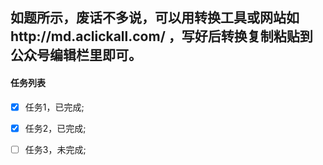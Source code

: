 ## 如题所示，废话不多说，可以用转换工具或网站如http://md.aclickall.com/ ，写好后转换复制粘贴到公众号编辑栏里即可。

#### 任务列表
- [x] 任务1，已完成;
- [x] 任务2，已完成;
- [ ] 任务3，未完成; 

